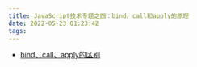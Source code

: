 ```yaml
---
title: JavaScript技术专题之四：bind、call和apply的原理
date: 2022-05-23 01:23:42
tags:
---
```


- [bind、call、apply的区别](https://segmentfault.com/a/1190000016705780)
